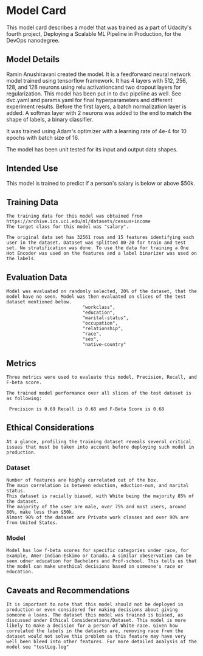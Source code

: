# Model Card

This model card describes a model that was trained as a part of Udacity's fourth project, Deploying a Scalable ML Pipeline in Production, for the DevOps nanodegree.


## Model Details

Ramin Anushiravani created the model. It is a feedforward neural network model trained using tensorflow framework.
It has 4 layers with 512, 256, 128, and 128 neurons using relu activationcand two dropout layers for regularization. This model has been put in to dvc pipeline as well.
See dvc.yaml and params.yaml for final hyperparameters and different experiment results.
Before the first layers, a batch normalization layer is added.
A softmax layer with 2 neurons was added to the end to match the shape of labels, a binary classifier.

It was trained using Adam's optimizer with a learning rate of 4e-4 for 10 epochs with batch size of 16.

The model has been unit tested for its input and output data shapes.

## Intended Use

This model is trained to predict if a person's salary is below or above $50k.

## Training Data

    The training data for this model was obtained from https://archive.ics.uci.edu/ml/datasets/census+income
    The target class for this model was "salary".

    The original data set has 32561 rows and 15 features identifying each user in the dataset. Dataset was splitted 80-20 for train and test set. No stratification was done. To use the data for training a One Hot Encoder was used on the features and a label binarizer was used on the labels.

## Evaluation Data

    Model was evaluated on randomly selected, 20% of the dataset, that the model have no seen. Model was then evaluated on slices of the test dataset mentioned below.  
                                "workclass",
                                "education",
                                "marital-status",
                                "occupation",
                                "relationship",
                                "race",
                                "sex",
                                "native-country"
## Metrics

    Three metrics were used to evaluate this model, Precision, Recall, and F-beta score.

    The trained model performance over all slices of the test dataset is as following:

     Precision is 0.69 Recall is 0.68 and F-Beta Score is 0.68

## Ethical Considerations

    At a glance, profiling the training dataset reveals several critical issues that must be taken into account before deploying such model in production.

### Dataset
    Number of features are highly correlated out of the box.
    The main correlation is between eduction, eduction-num, and marital status.
    This dataset is racially biased, with White being the majority 85% of the dataset.
    The majority of the user are male, over 75% and most users, around 80%, make less than $50k.
    Almost 90% of the dataset are Private work classes and over 90% are from United States.

### Model
    Model has low f-beta scores for specific categories under race, for example, Amer-Indian-Eskimo or Canada. A similar obeservation can be seen udner education for Bachelors and Prof-school. This tells us that the model can make unethical decisions based on someone's race or education.

## Caveats and Recommendations

    It is important to note that this model should not be deployed in production or even considered for making decisions about giving someone a loans. The dataset this model was trained is biased, as discussed under Ethical Considerations/Dataset. This model is more likely to make a decision for a person of White race. Given how correlated the labels in the datasets are, removing race from the dataset would not solve this problem as this feature may have very well been bleed into other features. For more detailed analysis of the model see "testLog.log"

